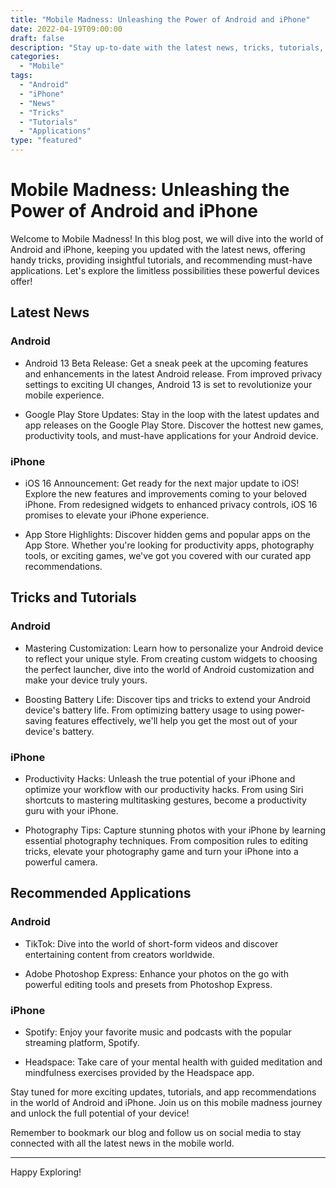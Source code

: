 ```yaml
--- 
title: "Mobile Madness: Unleashing the Power of Android and iPhone"
date: 2022-04-19T09:00:00
draft: false
description: "Stay up-to-date with the latest news, tricks, tutorials, and applications for Android and iPhone."
categories: 
  - "Mobile"
tags: 
  - "Android"
  - "iPhone"
  - "News"
  - "Tricks"
  - "Tutorials"
  - "Applications"
type: "featured"
---
```


# Mobile Madness: Unleashing the Power of Android and iPhone

Welcome to Mobile Madness! In this blog post, we will dive into the world of Android and iPhone, keeping you updated with the latest news, offering handy tricks, providing insightful tutorials, and recommending must-have applications. Let's explore the limitless possibilities these powerful devices offer!

## Latest News

### Android

- Android 13 Beta Release: Get a sneak peek at the upcoming features and enhancements in the latest Android release. From improved privacy settings to exciting UI changes, Android 13 is set to revolutionize your mobile experience.

- Google Play Store Updates: Stay in the loop with the latest updates and app releases on the Google Play Store. Discover the hottest new games, productivity tools, and must-have applications for your Android device.

### iPhone

- iOS 16 Announcement: Get ready for the next major update to iOS! Explore the new features and improvements coming to your beloved iPhone. From redesigned widgets to enhanced privacy controls, iOS 16 promises to elevate your iPhone experience.

- App Store Highlights: Discover hidden gems and popular apps on the App Store. Whether you're looking for productivity apps, photography tools, or exciting games, we've got you covered with our curated app recommendations.

## Tricks and Tutorials

### Android

- Mastering Customization: Learn how to personalize your Android device to reflect your unique style. From creating custom widgets to choosing the perfect launcher, dive into the world of Android customization and make your device truly yours.

- Boosting Battery Life: Discover tips and tricks to extend your Android device's battery life. From optimizing battery usage to using power-saving features effectively, we'll help you get the most out of your device's battery.

### iPhone

- Productivity Hacks: Unleash the true potential of your iPhone and optimize your workflow with our productivity hacks. From using Siri shortcuts to mastering multitasking gestures, become a productivity guru with your iPhone.

- Photography Tips: Capture stunning photos with your iPhone by learning essential photography techniques. From composition rules to editing tricks, elevate your photography game and turn your iPhone into a powerful camera.

## Recommended Applications

### Android

- TikTok: Dive into the world of short-form videos and discover entertaining content from creators worldwide.

- Adobe Photoshop Express: Enhance your photos on the go with powerful editing tools and presets from Photoshop Express.

### iPhone

- Spotify: Enjoy your favorite music and podcasts with the popular streaming platform, Spotify.

- Headspace: Take care of your mental health with guided meditation and mindfulness exercises provided by the Headspace app.

Stay tuned for more exciting updates, tutorials, and app recommendations in the world of Android and iPhone. Join us on this mobile madness journey and unlock the full potential of your device!

Remember to bookmark our blog and follow us on social media to stay connected with all the latest news in the mobile world.

---
Happy Exploring!
